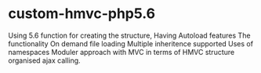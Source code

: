 # custom-hmvc-php5.6

Using 5.6 function for creating the structure,
Having Autoload features
The functionality On demand file loading
Multiple inheritence supported
Uses of namespaces
Moduler approach with MVC in terms of HMVC structure
organised ajax calling.

